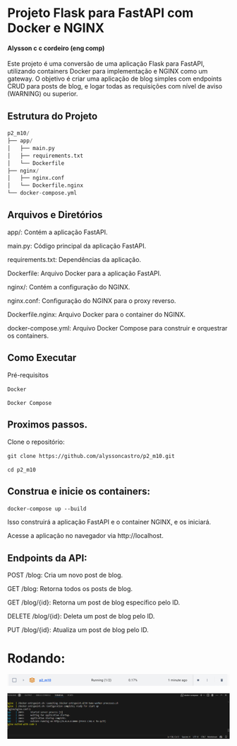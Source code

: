 # Projeto Flask para FastAPI com Docker e NGINX

#### Alysson c c cordeiro (eng comp)

Este projeto é uma conversão de uma aplicação Flask para FastAPI, utilizando containers Docker para implementação e NGINX como um gateway. O objetivo é criar uma aplicação de blog simples com endpoints CRUD para posts de blog, e logar todas as requisições com nível de aviso (WARNING) ou superior.

## Estrutura do Projeto


```python
p2_m10/
├── app/
│   ├── main.py
│   ├── requirements.txt
│   └── Dockerfile
├── nginx/
│   ├── nginx.conf
│   └── Dockerfile.nginx
└── docker-compose.yml
```


## Arquivos e Diretórios
app/: Contém a aplicação FastAPI.

main.py: Código principal da aplicação FastAPI.

requirements.txt: Dependências da aplicação.

Dockerfile: Arquivo Docker para a aplicação FastAPI.

nginx/: Contém a configuração do NGINX.

nginx.conf: Configuração do NGINX para o proxy reverso.

Dockerfile.nginx: Arquivo Docker para o container do NGINX.

docker-compose.yml: Arquivo Docker Compose para construir e orquestrar os containers.

## Como Executar

Pré-requisitos

`Docker`

`Docker Compose`

## Proximos passos.

Clone o repositório:


`git clone https://github.com/alyssoncastro/p2_m10.git`

`cd p2_m10`

## Construa e inicie os containers:

`docker-compose up --build`

Isso construirá a aplicação FastAPI e o container NGINX, e os iniciará.

Acesse a aplicação no navegador via http://localhost.

## Endpoints da API:

POST /blog: Cria um novo post de blog.

GET /blog: Retorna todos os posts de blog.

GET /blog/{id}: Retorna um post de blog específico pelo ID.

DELETE /blog/{id}: Deleta um post de blog pelo ID.

PUT /blog/{id}: Atualiza um post de blog pelo ID.


# Rodando:

![img](./img/docker_funcionando.png)

![img](./img/terminal_funcionando.png)





